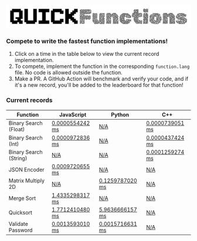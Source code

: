 <img src="./utils/logo.svg" alt="Project Logo" />

### Compete to write the fastest function implementations!
1. Click on a time in the table below to view the current record implementation.
2. To compete, implement the function in the corresponding `function.lang` file. No code is allowed outside the function.
3. Make a PR. A GitHub Action will benchmark and verify your code, and if it's a new record, you'll be added to the leaderboard for that function!













### Current records
| Function | JavaScript | Python | C++ |
|----------|------------|--------|-----|
| Binary Search (Float) | [0.0000554242 ms](./javascript/binarySearchFloat/function.js) | [N/A](./python/binary_search_float/function.py) | [0.0000739051 ms](./c_plus_plus/binary_search_float/function.cpp) |
| Binary Search (Int) | [0.0000972836 ms](./javascript/binarySearchInt/function.js) | [N/A](./python/binary_search_int/function.py) | [0.0000437424 ms](./c_plus_plus/binary_search_int/function.cpp) |
| Binary Search (String) | [N/A](./javascript/binarySearchString/function.js) | [N/A](./python/binary_search_string/function.py) | [0.0001259274 ms](./c_plus_plus/binary_search_string/function.cpp) |
| JSON Encoder | [0.0009720655 ms](./javascript/jsonEncoder/function.js) | [N/A](./python/json_encoder/function.py) | [N/A](./c_plus_plus/json_encoder/function.cpp) |
| Matrix Multiply 2D | [N/A](./javascript/matrixMultiply2d/function.js) | [0.1259787020 ms](./python/matrix_multiply_2d/function.py) | [N/A](./c_plus_plus/matrix_multiply_2d/function.cpp) |
| Merge Sort | [1.4335298317 ms](./javascript/mergeSort/function.js) | [N/A](./python/merge_sort/function.py) | [N/A](./c_plus_plus/merge_sort/function.cpp) |
| Quicksort | [1.7712410480 ms](./javascript/quicksort/function.js) | [5.9636666157 ms](./python/quicksort/function.py) | [N/A](./c_plus_plus/quicksort/function.cpp) |
| Validate Password | [0.0013593010 ms](./javascript/validatePassword/function.js) | [0.0015716631 ms](./python/validate_password/function.py) | [N/A](./c_plus_plus/validate_password/function.cpp) |